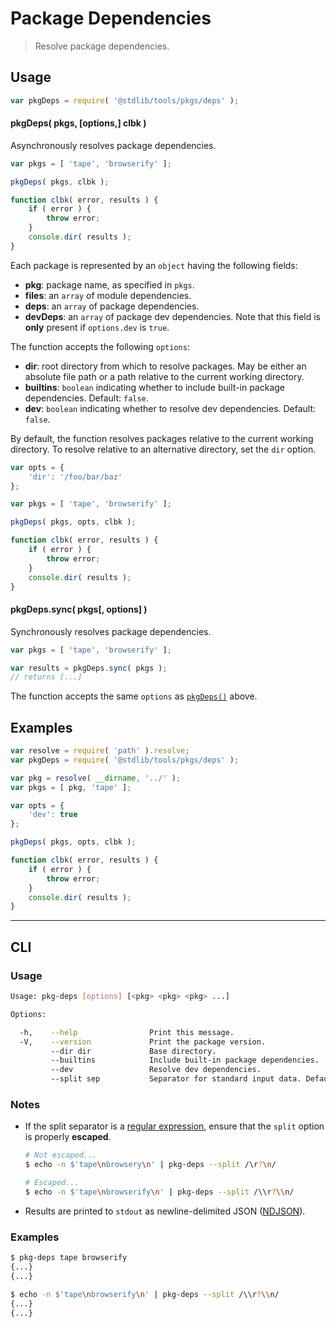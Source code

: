 # Package Dependencies

> Resolve package dependencies.

<section class="usage">

## Usage

```javascript
var pkgDeps = require( '@stdlib/tools/pkgs/deps' );
```

<a name="pkg-deps"></a>

#### pkgDeps( pkgs, \[options,] clbk )

Asynchronously resolves package dependencies.

```javascript
var pkgs = [ 'tape', 'browserify' ];

pkgDeps( pkgs, clbk );

function clbk( error, results ) {
    if ( error ) {
        throw error;
    }
    console.dir( results );
}
```

Each package is represented by an `object` having the following fields:

-   **pkg**: package name, as specified in `pkgs`.
-   **files**: an `array` of module dependencies.
-   **deps**: an `array` of package dependencies.
-   **devDeps**: an `array` of package dev dependencies. Note that this field is **only** present if `options.dev` is `true`.

The function accepts the following `options`:

-   **dir**: root directory from which to resolve packages. May be either an absolute file path or a path relative to the current working directory.
-   **builtins**: `boolean` indicating whether to include built-in package dependencies. Default: `false`.
-   **dev**: `boolean` indicating whether to resolve dev dependencies. Default: `false`.

By default, the function resolves packages relative to the current working directory. To resolve relative to an alternative directory, set the `dir` option.

```javascript
var opts = {
    'dir': '/foo/bar/baz'
};

var pkgs = [ 'tape', 'browserify' ];

pkgDeps( pkgs, opts, clbk );

function clbk( error, results ) {
    if ( error ) {
        throw error;
    }
    console.dir( results );
}
```

#### pkgDeps.sync( pkgs\[, options] )

Synchronously resolves package dependencies.

```javascript
var pkgs = [ 'tape', 'browserify' ];

var results = pkgDeps.sync( pkgs );
// returns [...]
```

The function accepts the same `options` as [`pkgDeps()`](#pkg-deps) above.

</section>

<!-- /.usage -->

<section class="examples">

## Examples

```javascript
var resolve = require( 'path' ).resolve;
var pkgDeps = require( '@stdlib/tools/pkgs/deps' );

var pkg = resolve( __dirname, '../' );
var pkgs = [ pkg, 'tape' ];

var opts = {
    'dev': true
};

pkgDeps( pkgs, opts, clbk );

function clbk( error, results ) {
    if ( error ) {
        throw error;
    }
    console.dir( results );
}
```

</section>

<!-- /.examples -->

* * *

<section class="cli">

## CLI

<section class="usage">

### Usage

```bash
Usage: pkg-deps [options] [<pkg> <pkg> <pkg> ...]

Options:

  -h,    --help                Print this message.
  -V,    --version             Print the package version.
         --dir dir             Base directory.
         --builtins            Include built-in package dependencies.
         --dev                 Resolve dev dependencies.
         --split sep           Separator for standard input data. Default: '/\r?\n/'.
```

</section>

<!-- /.usage -->

<section class="notes">

### Notes

-   If the split separator is a [regular expression][regexp], ensure that the `split` option is properly **escaped**.

    ```bash
    # Not escaped...
    $ echo -n $'tape\nbrowsery\n' | pkg-deps --split /\r?\n/

    # Escaped...
    $ echo -n $'tape\nbrowserify\n' | pkg-deps --split /\\r?\\n/
    ```

-   Results are printed to `stdout` as newline-delimited JSON ([NDJSON][ndjson]).

</section>

<!-- /.notes -->

<section class="examples">

### Examples

```bash
$ pkg-deps tape browserify
{...}
{...}
```

```bash
$ echo -n $'tape\nbrowserify\n' | pkg-deps --split /\\r?\\n/
{...}
{...}
```

</section>

<!-- /.examples -->

</section>

<!-- /.cli -->

<section class="links">

[regexp]: https://developer.mozilla.org/en-US/docs/Web/JavaScript/Guide/Regular_Expressions

[ndjson]: http://ndjson.org/

</section>

<!-- /.links -->
